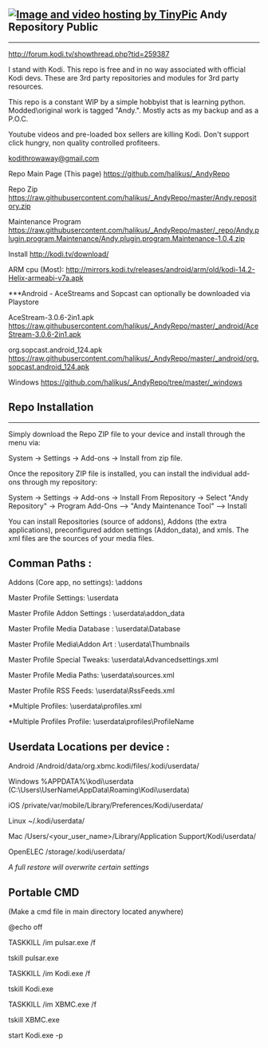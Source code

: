 ## <a href="http://tinypic.com?ref=2iuw5ck" target="_blank"><img src="http://i66.tinypic.com/2iuw5ck.png" border="0" alt="Image and video hosting by TinyPic"></a> Andy Repository Public
------------

http://forum.kodi.tv/showthread.php?tid=259387

I stand with Kodi.  This repo is free and in no way associated with official Kodi devs.  These are 3rd party repositories and modules for 3rd party resources.

This repo is a constant WIP by a simple hobbyist that is learning python.  Modded\original work is tagged "Andy.".  Mostly acts as my backup and as a P.O.C.

Youtube videos and pre-loaded box sellers are killing Kodi.  Don't support click hungry, non quality controlled profiteers.

kodithrowaway@gmail.com





Repo Main Page (This page) https://github.com/halikus/_AndyRepo

Repo Zip https://raw.githubusercontent.com/halikus/_AndyRepo/master/Andy.repository.zip

Maintenance Program https://raw.githubusercontent.com/halikus/_AndyRepo/master/_repo/Andy.plugin.program.Maintenance/Andy.plugin.program.Maintenance-1.0.4.zip


Install http://kodi.tv/download/

ARM cpu (Most):  http://mirrors.kodi.tv/releases/android/arm/old/kodi-14.2-Helix-armeabi-v7a.apk

***Android - AceStreams and Sopcast can optionally be downloaded via Playstore


AceStream-3.0.6-2in1.apk   https://raw.githubusercontent.com/halikus/_AndyRepo/master/_android/AceStream-3.0.6-2in1.apk


org.sopcast.android_124.apk   https://raw.githubusercontent.com/halikus/_AndyRepo/master/_android/org.sopcast.android_124.apk



Windows  https://github.com/halikus/_AndyRepo/tree/master/_windows


## Repo Installation
------------

Simply download the Repo ZIP file to your device and install through the menu via:

System -> Settings -> Add-ons -> Install from zip file. 


Once the repository ZIP file is installed, you can install the individual add-ons through my repository:

System -> Settings -> Add-ons -> Install From Repository -> Select "Andy Repository" -> Program Add-Ons --> "Andy Maintenance Tool" --> Install


You can install Repositories (source of addons), Addons (the extra applications), preconfigured addon settings (Addon_data), and xmls.  The xml files are the sources of your media files.




## Comman Paths :

Addons (Core app, no settings):  \addons

Master Profile Settings:         \userdata

Master Profile Addon Settings :  \userdata\addon_data

Master Profile Media Database :  \userdata\Database

Master Profile Media\Addon Art : \userdata\Thumbnails

Master Profile Special Tweaks:   \userdata\Advancedsettings.xml

Master Profile Media Paths:      \userdata\sources.xml

Master Profile RSS Feeds:        \userdata\RssFeeds.xml

*Multiple Profiles:              \userdata\profiles.xml

*Multiple Profiles Profile:      \userdata\profiles\ProfileName



## Userdata Locations per device :


Android  /Android/data/org.xbmc.kodi/files/.kodi/userdata/

Windows  %APPDATA%\kodi\userdata  (C:\Users\UserName\AppData\Roaming\Kodi\userdata)

iOS      /private/var/mobile/Library/Preferences/Kodi/userdata/

Linux    ~/.kodi/userdata/

Mac      /Users/<your_user_name>/Library/Application Support/Kodi/userdata/

OpenELEC /storage/.kodi/userdata/

*A full restore will overwrite certain settings*




## Portable CMD

(Make a cmd file in main directory located anywhere)



@echo off

TASKKILL /im pulsar.exe /f

tskill pulsar.exe

TASKKILL /im Kodi.exe /f

tskill Kodi.exe

TASKKILL /im XBMC.exe /f

tskill XBMC.exe

start Kodi.exe -p
